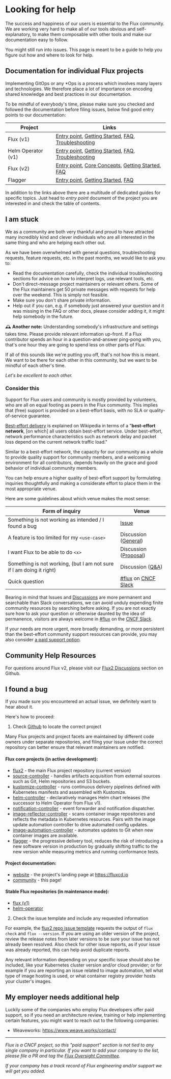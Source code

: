 # Looking for help

The success and happiness of our users is essential to the Flux community. We are working very hard to make all of our tools obvious and self-explanatory, to make them composable with other tools and make our documentation easy to follow.

You might still run into issues. This page is meant to be a guide to help you figure out how and where to look for help.

## Documentation for individual Flux projects

Implementing GitOps or any \*Ops is a process which involves many layers and technologies. We therefore place a lot of importance on encoding shared knowledge and best practices in our documentation.

To be mindful of everybody's time, please make sure you checked and followed the documentation before filing issues, below find good entry points to our documentation:

Project   | Links
--------- | ----------------------------------------
Flux (v1) | [Entry point](https://docs.fluxcd.io/en/stable/), [Getting Started](https://docs.fluxcd.io/en/stable/get-started/), [FAQ](https://docs.fluxcd.io/en/stable/faq/), [Troubleshooting](https://docs.fluxcd.io/en/stable/troubleshooting/)
Helm Operator (v1) | [Entry point](https://docs.fluxcd.io/projects/helm-operator/en/stable/), [Getting Started](https://docs.fluxcd.io/projects/helm-operator/en/stable/get-started/quickstart/), [FAQ](https://docs.fluxcd.io/projects/helm-operator/en/stable/faq/), [Troubleshooting](https://docs.fluxcd.io/projects/helm-operator/en/stable/troubleshooting/)
Flux (v2) | [Entry point](https://toolkit.fluxcd.io/), [Core Concepts](https://toolkit.fluxcd.io/core-concepts/), [Getting Started](https://toolkit.fluxcd.io/get-started/), [FAQ](https://toolkit.fluxcd.io/faq/)
Flagger   | [Entry point](https://docs.flagger.app/), [Getting Started](https://docs.flagger.app/install/flagger-install-on-kubernetes), [FAQ](https://docs.flagger.app/faq)

In addition to the links above there are a multitude of dedicated guides for specific topics. Just head to *entry point* document of the project you are interested in and check the table of contents.

## I am stuck

We as a community are both very thankful and proud to have attracted many incredibly kind and clever individuals who are all interested in the same thing and who are helping each other out.

As we have been overwhelmed with general questions, troubleshooting requests, feature requests, etc. in the past months, we would like to ask you to:

- Read the documentation carefully, check the individual troubleshooting sections for advice on how to interpret logs, use relevant tools, etc.
- Don't direct-message project maintainers or relevant others. Some of the Flux maintainers get 50 private messages with requests for help over the weekend. This is simply not feasible.
- Make sure you don't share private information.
- Help out if you can, e.g. if somebody just answered your question and it was missing in the FAQ or other docs, please consider adding it, it might help somebody in the future.

🕰 **Another note:** Understanding somebody's infrastructure and settings takes time. Please provide relevant information up-front. If a Flux contributor spends an hour in a question-and-answer ping-pong with you, that's one hour they are going to spend less on other parts of Flux.

If all of this sounds like we're putting you off, that's not how this is meant. We want to be there for each other in this community, but we want to be mindful of each other's time.

*Let's be excellent to each other.*

### Consider this

Support for Flux users and community is mostly provided by volunteers, who are all on equal footing as peers in the Flux community. This implies that (free) support is provided on a best-effort basis, with no SLA or quality-of-service guarantee.

[Best-effort delivery](https://en.wikipedia.org/wiki/Best-effort_delivery) is explained on Wikipedia in terms of a "**best-effort network**, [on which] all users obtain best-effort service. Under best-effort, network performance characteristics such as network delay and packet loss depend on the current network traffic load."

Similar to a best-effort network, the capacity for our community as a whole to provide quality support for community members, and a welcoming environment for all contributors, depends heavily on the grace and good behavior of individual community members.

You can help ensure a higher quality of best-effort support by formulating inquiries thoughtfully and making a considerate effort to place them in the most appropriate venue.

Here are some guidelines about which venue makes the most sense:

| Form of inquiry                                             | Venue                 |
| ------------------------------------------------------------| --------------------- |
| Something is not working as intended / I found a bug        | [Issue](https://github.com/fluxcd/flux2/issues) |
| A feature is too limited for my `<use-case>`                | Discussion ([General](https://github.com/fluxcd/flux2/discussions/categories/general)) |
| I want Flux to be able to do `<x>`                          | Discussion ([Proposal](https://github.com/fluxcd/flux2/discussions/categories/proposals)) |
| Something is not working, (but I am not sure if I am doing it right) | Discussion ([Q&A](https://github.com/fluxcd/flux2/discussions/categories/q-a)) |
| Quick question                                              | [#flux][] on [CNCF Slack][] |

Bearing in mind that Issues and [Discussions](https://github.com/fluxcd/flux2/discussions) are more permanent and searchable than Slack conversations, we can avoid unduly expending finite community resources by searching before asking. If you are not exactly sure how to ask your question or otherwise daunted by the idea of permanence, visitors are always welcome in [#flux][] on the [CNCF Slack][].

If your needs are more urgent, more broadly demanding, or more persistent than the best-effort community support resources can provide, you may also consider [a paid support option](#my-employer-needs-additional-help).

## Community Help Resources

For questions around Flux v2, please visit our [Flux2 Discussions](https://github.com/fluxcd/flux2/discussions) section on Github.

## I found a bug

If you made sure you encountered an actual issue, we definitely want to hear about it.

Here's how to proceed:

1. Check [Github](https://github.com/fluxcd) to locate the correct project

Many Flux projects and project facets are maintained by different code owners under separate repositories, and filing your issue under the correct repository can better ensure that relevant maintainers are notified.

#### Flux core projects (in active development):
* [flux2](https://github.com/fluxcd/flux2) - the main Flux project repository (current version)
* [source-controller](https://github.com/fluxcd/source-controller) - handles artifacts acquisition from external sources such as Git, Helm repositories and S3 buckets.
* [kustomize-controller](https://github.com/fluxcd/kustomize-controller) - runs continuous delivery pipelines defined with Kubernetes manifests and assembled with Kustomize.
* [helm-controller](https://github.com/fluxcd/helm-controller) - declaratively manages Helm chart releases (the successor to Helm Operator from Flux v1).
* [notification-controller](https://github.com/fluxcd/notification-controller) - event forwarder and notification dispatcher.
* [image-reflector-controller](https://github.com/fluxcd/image-reflector-controller) - scans container image repositories and reflects the metadata in Kubernetes resources. Pairs with the image update automation controller to drive automated config updates.
* [image-automation-controller](https://github.com/fluxcd/image-automation-controller) - automates updates to Git when new container images are available.
* [flagger](https://github.com/fluxcd/flagger) - the progressive delivery tool, reduces the risk of introducing a new software version in production by gradually shifting traffic to the new version while measuring metrics and running conformance tests.

#### Project documentation:
* [website](https://github.com/fluxcd/website) - the project's landing page at <https://fluxcd.io>
* [community](https://github.com/fluxcd/community) - this page!

#### Stable Flux repositories (in maintenance mode):
* [flux (v1)](https://github.com/fluxcd/flux)
* [helm-operator](https://github.com/fluxcd/helm-operator)

2. Check the issue template and include any requested information

For example, the [flux2 repo issue template](https://github.com/fluxcd/flux2/issues/new) requests the output of `flux check` and `flux --version`. If you are using an older version of the project, review the release notes from later versions to be sure your issue has not already been resolved. Also check for other issue reports, as if your issue was already reported, this can help avoid duplicate reports.

Any relevant information depending on your specific issue should also be included, like your Kubernetes cluster version and/or cloud provider; or for example if you are reporting an issue related to image automation, tell what type of image hosting is used, or what container registry provider hosts your cluster's images.

## My employer needs additional help

Luckily some of the companies who employ Flux developers offer paid support, so if you need an architecture review, training or help implementing certain features, you might want to reach out to the following companies:

- Weaveworks: <https://www.weave.works/contact/>

---

*Flux is a CNCF project, so this "paid support" section is not tied to any single company in particular. If you want to add your company to the list, please file a PR and tag the [Flux Oversight Committee](https://github.com/fluxcd/community/blob/main/GOVERNANCE.md#oversight-committee).*

*If your company has a track record of Flux engineering and/or support we will get you added.*

[#flux]: https://cloud-native.slack.com/archives/CLAJ40HV3
[CNCF Slack]: https://slack.cncf.io/
